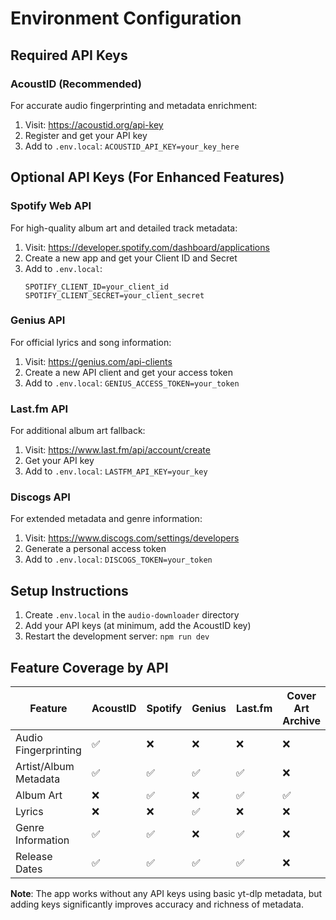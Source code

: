 # Environment Configuration

## Required API Keys

### AcoustID (Recommended)
For accurate audio fingerprinting and metadata enrichment:
1. Visit: https://acoustid.org/api-key
2. Register and get your API key
3. Add to `.env.local`: `ACOUSTID_API_KEY=your_key_here`

## Optional API Keys (For Enhanced Features)

### Spotify Web API
For high-quality album art and detailed track metadata:
1. Visit: https://developer.spotify.com/dashboard/applications
2. Create a new app and get your Client ID and Secret
3. Add to `.env.local`:
   ```
   SPOTIFY_CLIENT_ID=your_client_id
   SPOTIFY_CLIENT_SECRET=your_client_secret
   ```

### Genius API
For official lyrics and song information:
1. Visit: https://genius.com/api-clients
2. Create a new API client and get your access token
3. Add to `.env.local`: `GENIUS_ACCESS_TOKEN=your_token`

### Last.fm API
For additional album art fallback:
1. Visit: https://www.last.fm/api/account/create
2. Get your API key
3. Add to `.env.local`: `LASTFM_API_KEY=your_key`

### Discogs API
For extended metadata and genre information:
1. Visit: https://www.discogs.com/settings/developers
2. Generate a personal access token
3. Add to `.env.local`: `DISCOGS_TOKEN=your_token`

## Setup Instructions

1. Create `.env.local` in the `audio-downloader` directory
2. Add your API keys (at minimum, add the AcoustID key)
3. Restart the development server: `npm run dev`

## Feature Coverage by API

| Feature | AcoustID | Spotify | Genius | Last.fm | Cover Art Archive |
|---------|----------|---------|--------|---------|-------------------|
| Audio Fingerprinting | ✅ | ❌ | ❌ | ❌ | ❌ |
| Artist/Album Metadata | ✅ | ✅ | ✅ | ✅ | ❌ |
| Album Art | ❌ | ✅ | ❌ | ✅ | ✅ |
| Lyrics | ❌ | ❌ | ✅ | ❌ | ❌ |
| Genre Information | ✅ | ✅ | ❌ | ✅ | ❌ |
| Release Dates | ✅ | ✅ | ✅ | ✅ | ❌ |

**Note**: The app works without any API keys using basic yt-dlp metadata, but adding keys significantly improves accuracy and richness of metadata.
